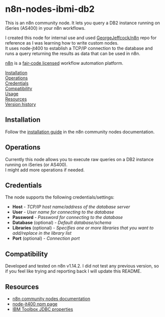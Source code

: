 # n8n-nodes-ibmi-db2

This is an n8n community node. It lets you query a DB2 instance running on iSeries (AS400) in your n8n workflows.

I created this node for internal use and used [GeorgeJeffcock/n8n](https://github.com/GeorgeJeffcock/n8n) repo for reference as I was learning how to write custom nodes.  
It uses node-jt400 to establish a TCP/IP connection to the database and runs a query returning the results as data that can be used in n8n.

[n8n](https://n8n.io/) is a [fair-code licensed](https://docs.n8n.io/reference/license/) workflow automation platform.

[Installation](#installation)  
[Operations](#operations)  
[Credentials](#credentials)  <!-- delete if no auth needed -->  
[Compatibility](#compatibility)  
[Usage](#usage)  <!-- delete if not using this section -->  
[Resources](#resources)  
[Version history](#version-history)  <!-- delete if not using this section -->

## Installation

Follow the [installation guide](https://docs.n8n.io/integrations/community-nodes/installation/) in the n8n community nodes documentation.

## Operations

Currently this node allows you to execute raw queries on a DB2 instance running on iSeries (or AS400).   
I might add more operations if needed.

## Credentials

The node supports the following credentials/settings:
* **Host** - _TCP/IP host name/address of the database server_
* **User** - _User name for connecting to the database_
* **Password** - _Password for connecting to the database_
* **Database** (optional) - _Default database/schema_
* **Libraries** (optional) - _Specifies one or more libraries that you want to add/replace in the library list_
* **Port** (optional) - _Connection port_

## Compatibility

Developed and tested on n8n v1.14.2. I did not test any previous version, so if you feel like trying and reporting back I will update this README.

## Resources

* [n8n community nodes documentation](https://docs.n8n.io/integrations/community-nodes/)
* [node-jt400 npm page](https://www.npmjs.com/package/node-jt400)
* [IBM Toolbox JDBC properties](https://www.ibm.com/docs/en/i/7.5?topic=ssw_ibm_i_75/rzahh/javadoc/com/ibm/as400/access/doc-files/JDBCProperties.htm)




